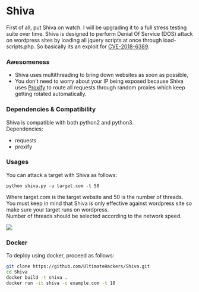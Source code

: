 # Shiva

First of all, put Shiva on watch. I will be upgrading it to a full stress testing suite over time.
Shiva is designed to perform Denial Of Service (DOS) attack on wordpress sites by loading all jquery scripts at once through load-scripts.php. So basically its an exploit for [CVE-2018-6389](https://cve.mitre.org/cgi-bin/cvename.cgi?name=CVE-2018-6389).</br>

### Awesomeness
- Shiva uses multithreading to bring down websites as soon as possible,
- You don't need to worry about your IP being exposed because Shiva uses [Proxify](https://github.com/UltimateHackers/proxify) to route all requests through random proxies which keep getting rotated automatically.

### Dependencies & Compatibility
Shiva is compatible with both python2 and python3.</br>
Dependencies:
- requests
- proxify

### Usages
You can attack a target with Shiva as follows:
```
python shiva.py -u target.com -t 50
```
Where target.com is the target website and 50 is the number of threads.</br>
You must keep in mind that Shiva is only effective against wordpress site so make sure your target runs on wordpress.</br>
Number of threads should be selected according to the network speed.

<img src='https://i.imgur.com/dWDfGnr.png' />

### Docker
To deploy using docker, proceed as follows:
```bash
git clone https://github.com/UltimateHackers/Shiva.git
cd Shiva
docker build -t shiva .
docker run -it shiva -u example.com -t 10

```